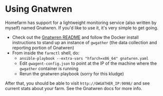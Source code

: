 # Using Gnatwren

Homefarm has support for a lightweight monitoring service (also
written by myself) named Gnatwren. If you'd like to use it, it's very
simple to get going.

- Check out the [Gnatwren
  README](https://github.com/firepear/gnatwren) and follow the Docker
  install instructions to stand up an instance of `gwgather` (the data
  collection and reporting portion of Gnatwren)
- From inside the `farmctl` shell, do:
  - `ansible-playbook --extra-vars "hfarch=x86_64" gnatwren.yaml`
  - Edit `gwagent-config.json` to point at the IP of the machine where
    the `gwgather` container is running
  - Rerun the gnatwren playbook (sorry for this kludge)

After that, you should be able to visit `http://GWGATHER_IP:9098/` and
see current stats about your farm. See the Gnatwren docs for more
info.
